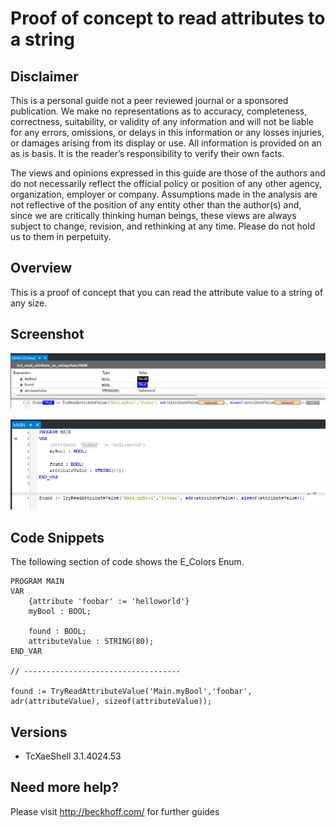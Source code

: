 # Proof of concept to read attributes to a string

## Disclaimer

This is a personal guide not a peer reviewed journal or a sponsored publication. We make
no representations as to accuracy, completeness, correctness, suitability, or validity of any
information and will not be liable for any errors, omissions, or delays in this information or any
losses injuries, or damages arising from its display or use. All information is provided on an as
is basis. It is the reader’s responsibility to verify their own facts.

The views and opinions expressed in this guide are those of the authors and do not
necessarily reflect the official policy or position of any other agency, organization, employer or
company. Assumptions made in the analysis are not reflective of the position of any entity
other than the author(s) and, since we are critically thinking human beings, these views are
always subject to change, revision, and rethinking at any time. Please do not hold us to them
in perpetuity.

## Overview

This is a proof of concept that you can read the attribute value to a string of any size.

## Screenshot

![image](./docs/images/Screenshot.png)

![image](./docs/images/ScreenshotOffline.png)

## Code Snippets

The following section of code shows the E_Colors Enum.

```
PROGRAM MAIN
VAR
	{attribute 'foobar' := 'helloworld'}
	myBool : BOOL;

	found : BOOL;
	attributeValue : STRING(80);
END_VAR

// -----------------------------------

found := TryReadAttributeValue('Main.myBool','foobar', adr(attributeValue), sizeof(attributeValue));

```

## Versions

- TcXaeShell 3.1.4024.53

## Need more help?

Please visit http://beckhoff.com/ for further guides
